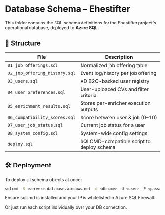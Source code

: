 # Database Schema – Ehestifter

This folder contains the SQL schema definitions for the Ehestifter project's operational database, deployed to **Azure SQL**.

## 📁 Structure

| File                          | Description                                 |
|------------------------------|---------------------------------------------|
| `01_job_offerings.sql`       | Normalized job offering table               |
| `02_job_offering_history.sql`| Event log/history per job offering          |
| `03_users.sql`               | AD B2C-backed user registry                 |
| `04_user_preferences.sql`    | User-uploaded CVs and filter criteria       |
| `05_enrichment_results.sql`  | Stores per-enricher execution outputs       |
| `06_compatibility_scores.sql`| Score between user & job (0–10)             |
| `07_user_job_status.sql`     | Current job status for a user               |
| `08_system_config.sql`       | System-wide config settings                 |
| `deploy.sql`                 | SQLCMD-compatible script to deploy schema   |

## 🛠️ Deployment

To deploy all schema objects at once:

```bash
sqlcmd -S <server>.database.windows.net -d <dbname> -U <user> -P <pass> -i deploy.sql
```
Ensure sqlcmd is installed and your IP is whitelisted in Azure SQL Firewall.

Or just run each script individually over your DB connection.